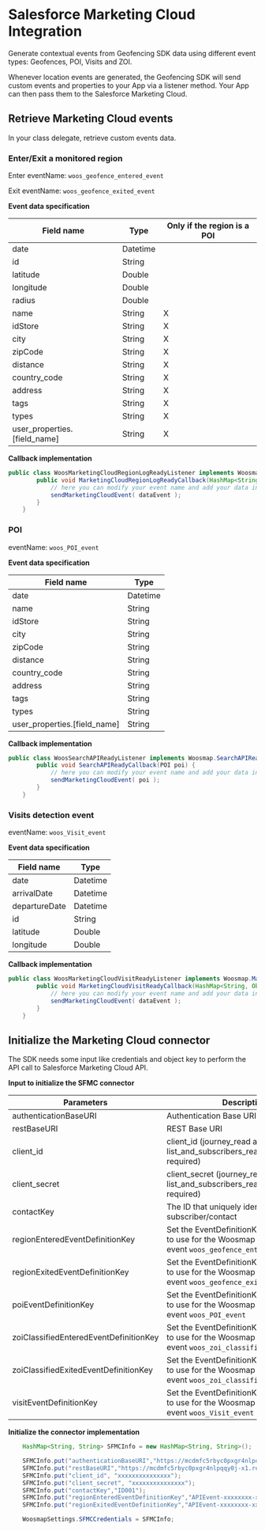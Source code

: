 # Salesforce Marketing Cloud Integration
  
Generate contextual events from Geofencing SDK data using different event types: Geofences, POI, Visits and ZOI.

Whenever location events are generated, the Geofencing SDK will send custom events and properties to your App via a listener method. Your App can then pass them to the Salesforce Marketing Cloud.

## Retrieve Marketing Cloud events
In your class delegate, retrieve custom events data.

### Enter/Exit a monitored region

Enter eventName: `woos_geofence_entered_event`

Exit eventName: `woos_geofence_exited_event`

**Event data specification**

| Field name                       | Type   | Only if the region is a POI |
| -------------------------------- | ------ | --------------------------- |
| date                             | Datetime   |                             |
| id                               | String |                             |
| latitude                         | Double |                             |
| longitude                        | Double |                             |
| radius                           | Double |                             |
| name                             | String | X                           |
| idStore                          | String | X                           |
| city                             | String | X                           |
| zipCode                          | String | X                           |
| distance                         | String | X                           |
| country\_code                    | String | X                           |
| address                          | String | X                           |
| tags                             | String | X                           |
| types                            | String | X                           |
| user\_properties.\[field\_name\] | String | X                           |

**Callback implementation**
``` java
public class WoosMarketingCloudRegionLogReadyListener implements Woosmap.MarketingCloudRegionLogReadyListener {
        public void MarketingCloudRegionLogReadyCallback(HashMap<String, Object> dataEvent) {
            // here you can modify your event name and add your data in the dictonnary
            sendMarketingCloudEvent( dataEvent );
        }
    }
```

### POI

eventName: `woos_POI_event`

**Event data specification**

| Field name                       | Type   |
| -------------------------------- | ------ |
| date                             | Datetime   |
| name                             | String |
| idStore                          | String |
| city                             | String |
| zipCode                          | String |
| distance                         | String |
| country\_code                    | String |
| address                          | String |
| tags                             | String |
| types                            | String |
| user\_properties.\[field\_name\] | String |

**Callback implementation**
``` java
public class WoosSearchAPIReadyListener implements Woosmap.SearchAPIReadyListener {
        public void SearchAPIReadyCallback(POI poi) {
            // here you can modify your event name and add your data in the dictonnary
            sendMarketingCloudEvent( poi );
        }
    }
```

### Visits detection event

eventName: `woos_Visit_event`

**Event data specification**

| Field name    | Type     |
| ------------- | -------- |
| date          | Datetime |
| arrivalDate   | Datetime |
| departureDate | Datetime |
| id            | String   |
| latitude      | Double   |
| longitude     | Double   |

**Callback implementation**
``` java
public class WoosMarketingCloudVisitReadyListener implements Woosmap.MarketingCloudVisitReadyListener {
        public void MarketingCloudVisitReadyCallback(HashMap<String, Object> dataEvent) {
            // here you can modify your event name and add your data in the dictonnary
            sendMarketingCloudEvent( dataEvent );
        }
    }
```

## Initialize the Marketing Cloud connector
The SDK needs some input like credentials and object key to perform the API call to Salesforce Marketing Cloud API.

**Input to initialize the SFMC connector**<br/>

| Parameters                             | Description                                                                                               | Required |
| -------------------------------------- | --------------------------------------------------------------------------------------------------------- | -------- |
| authenticationBaseURI                  | Authentication Base URI                                                                                   | Required |
| restBaseURI                            | REST Base URI                                                                                             | Required |
| client\_id                             | client\_id (journey\_read and list\_and\_subscribers\_read rights are required)                           | Required |
| client\_secret                         | client\_secret (journey\_read and list\_and\_subscribers\_read rights are required)                       | Required |
| contactKey                             | The ID that uniquely identifies a subscriber/contact                                                      | Required |
| regionEnteredEventDefinitionKey        | Set the EventDefinitionKey that you want to use for the Woosmap event `woos_geofence_entered_event`       |          |
| regionExitedEventDefinitionKey         | Set the EventDefinitionKey that you want to use for the Woosmap event `woos_geofence_exited_event`        |          |
| poiEventDefinitionKey                  | Set the EventDefinitionKey that you want to use for the Woosmap event `woos_POI_event`                    |          |
| zoiClassifiedEnteredEventDefinitionKey | Set the EventDefinitionKey that you want to use for the Woosmap event `woos_zoi_classified_entered_event` |          |
| zoiClassifiedExitedEventDefinitionKey  | Set the EventDefinitionKey that you want to use for the Woosmap event `woos_zoi_classified_exited_event`  |          |
| visitEventDefinitionKey                | Set the EventDefinitionKey that you want to use for the Woosmap event `woos_Visit_event`                  |

**Initialize the connector implementation**
``` java
    HashMap<String, String> SFMCInfo = new HashMap<String, String>();

    SFMCInfo.put("authenticationBaseURI","https://mcdmfc5rbyc0pxgr4nlpqqy0j-x1.auth.marketingcloudapis.com");
    SFMCInfo.put("restBaseURI","https://mcdmfc5rbyc0pxgr4nlpqqy0j-x1.rest.marketingcloudapis.com");
    SFMCInfo.put("client_id", "xxxxxxxxxxxxxxx");
    SFMCInfo.put("client_secret", "xxxxxxxxxxxxxxx");
    SFMCInfo.put("contactKey","ID001");
    SFMCInfo.put("regionEnteredEventDefinitionKey","APIEvent-xxxxxxxx-xxxx-xxxx-xxxx-xxxxxxxxxxxx");
    SFMCInfo.put("regionExitedEventDefinitionKey","APIEvent-xxxxxxxx-xxxx-xxxx-xxxx-xxxxxxxxxxxx");

    WoosmapSettings.SFMCCredentials = SFMCInfo;
```
